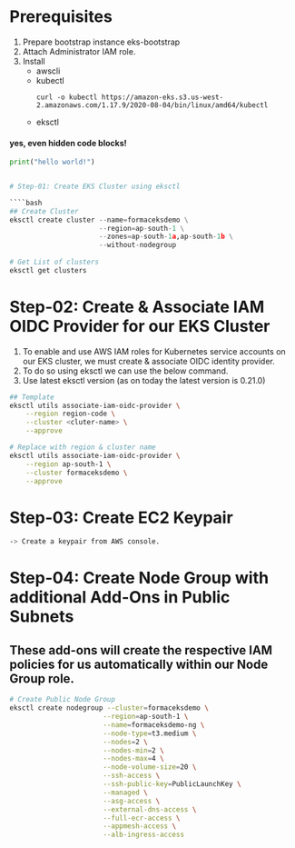 # Prerequisites
1. Prepare bootstrap instance eks-bootstrap
2. Attach Administrator IAM role.
3. Install 
    - awscli
    - kubectl
      ````
      curl -o kubectl https://amazon-eks.s3.us-west-2.amazonaws.com/1.17.9/2020-08-04/bin/linux/amd64/kubectl
      ````
    - eksctl


#### yes, even hidden code blocks!

```python
print("hello world!")


# Step-01: Create EKS Cluster using eksctl

````bash
## Create Cluster
eksctl create cluster --name=formaceksdemo \
                      --region=ap-south-1 \
                      --zones=ap-south-1a,ap-south-1b \
                      --without-nodegroup 
                      
# Get List of clusters
eksctl get clusters
````


# Step-02: Create & Associate IAM OIDC Provider for our EKS Cluster
1. To enable and use AWS IAM roles for Kubernetes service accounts on our EKS cluster, we must create & associate OIDC identity provider.
2. To do so using eksctl we can use the below command.
3. Use latest eksctl version (as on today the latest version is 0.21.0)

````bash
## Template
eksctl utils associate-iam-oidc-provider \
    --region region-code \
    --cluster <cluter-name> \
    --approve

# Replace with region & cluster name
eksctl utils associate-iam-oidc-provider \
    --region ap-south-1 \
    --cluster formaceksdemo \
    --approve
````
    
# Step-03: Create EC2 Keypair
````bash
-> Create a keypair from AWS console.
````

# Step-04: Create Node Group with additional Add-Ons in Public Subnets

## These add-ons will create the respective IAM policies for us automatically within our Node Group role.

````bash
# Create Public Node Group   
eksctl create nodegroup --cluster=formaceksdemo \
                       --region=ap-south-1 \
                       --name=formaceksdemo-ng \
                       --node-type=t3.medium \
                       --nodes=2 \
                       --nodes-min=2 \
                       --nodes-max=4 \
                       --node-volume-size=20 \
                       --ssh-access \
                       --ssh-public-key=PublicLaunchKey \
                       --managed \
                       --asg-access \
                       --external-dns-access \
                       --full-ecr-access \
                       --appmesh-access \
                       --alb-ingress-access
 ````
